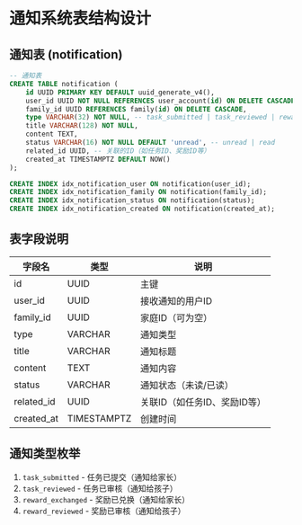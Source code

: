# 通知系统表结构设计

## 通知表 (notification)

```sql
-- 通知表
CREATE TABLE notification (
    id UUID PRIMARY KEY DEFAULT uuid_generate_v4(),
    user_id UUID NOT NULL REFERENCES user_account(id) ON DELETE CASCADE,
    family_id UUID REFERENCES family(id) ON DELETE CASCADE,
    type VARCHAR(32) NOT NULL, -- task_submitted | task_reviewed | reward_exchanged | reward_reviewed
    title VARCHAR(128) NOT NULL,
    content TEXT,
    status VARCHAR(16) NOT NULL DEFAULT 'unread', -- unread | read
    related_id UUID, -- 关联的ID（如任务ID、奖励ID等）
    created_at TIMESTAMPTZ DEFAULT NOW()
);

CREATE INDEX idx_notification_user ON notification(user_id);
CREATE INDEX idx_notification_family ON notification(family_id);
CREATE INDEX idx_notification_status ON notification(status);
CREATE INDEX idx_notification_created ON notification(created_at);
```

## 表字段说明

| 字段名 | 类型 | 说明 |
|-------|------|-----|
| id | UUID | 主键 |
| user_id | UUID | 接收通知的用户ID |
| family_id | UUID | 家庭ID（可为空） |
| type | VARCHAR | 通知类型 |
| title | VARCHAR | 通知标题 |
| content | TEXT | 通知内容 |
| status | VARCHAR | 通知状态（未读/已读） |
| related_id | UUID | 关联ID（如任务ID、奖励ID等） |
| created_at | TIMESTAMPTZ | 创建时间 |

## 通知类型枚举

1. `task_submitted` - 任务已提交（通知给家长）
2. `task_reviewed` - 任务已审核（通知给孩子）
3. `reward_exchanged` - 奖励已兑换（通知给家长）
4. `reward_reviewed` - 奖励已审核（通知给孩子）